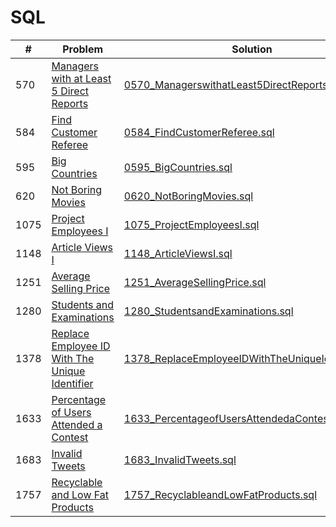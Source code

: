 # SQL

| #    | Problem                                                                                                                                     | Solution                                                                                                                                                          | Difficulty |
| ---- | ------------------------------------------------------------------------------------------------------------------------------------------- | ----------------------------------------------------------------------------------------------------------------------------------------------------------------- | ---------- |
| 570  | [Managers with at Least 5 Direct Reports](https://leetcode.com/problems/managers-with-at-least-5-direct-reports/description/)               | [0570_ManagerswithatLeast5DirectReports.sql](https://github.com/jinxuan-owyong/leetcode/blob/master/sql/0570_ManagerswithatLeast5DirectReports.sql)               | Medium     |
| 584  | [Find Customer Referee](https://leetcode.com/problems/find-customer-referee/description/)                                                   | [0584_FindCustomerReferee.sql](https://github.com/jinxuan-owyong/leetcode/blob/master/sql/0584_FindCustomerReferee.sql)                                           | Easy       |
| 595  | [Big Countries](https://leetcode.com/problems/big-countries/description/)                                                                   | [0595_BigCountries.sql](https://github.com/jinxuan-owyong/leetcode/blob/master/sql/0595_BigCountries.sql)                                                         | Easy       |
| 620  | [Not Boring Movies](https://leetcode.com/problems/not-boring-movies/description/)                                                           | [0620_NotBoringMovies.sql](https://github.com/jinxuan-owyong/leetcode/blob/master/sql/0620_NotBoringMovies.sql)                                                   | Easy       |
| 1075 | [Project Employees I](https://leetcode.com/problems/project-employees-i/description/)                                                       | [1075_ProjectEmployeesI.sql](https://github.com/jinxuan-owyong/leetcode/blob/master/sql/1075_ProjectEmployeesI.sql)                                               | Easy       |
| 1148 | [Article Views I](https://leetcode.com/problems/article-views-i/description/)                                                               | [1148_ArticleViewsI.sql](https://github.com/jinxuan-owyong/leetcode/blob/master/sql/1148_ArticleViewsI.sql)                                                       | Easy       |
| 1251 | [Average Selling Price](https://leetcode.com/problems/average-selling-price/description/)                                                   | [1251_AverageSellingPrice.sql](https://github.com/jinxuan-owyong/leetcode/blob/master/sql/1251_AverageSellingPrice.sql)                                           | Easy       |
| 1280 | [Students and Examinations](https://leetcode.com/problems/students-and-examinations/description/)                                           | [1280_StudentsandExaminations.sql](https://github.com/jinxuan-owyong/leetcode/blob/master/sql/1280_StudentsandExaminations.sql)                                   | Easy       |
| 1378 | [Replace Employee ID With The Unique Identifier](https://leetcode.com/problems/replace-employee-id-with-the-unique-identifier/description/) | [1378_ReplaceEmployeeIDWithTheUniqueIdentifier.sql](https://github.com/jinxuan-owyong/leetcode/blob/master/sql/1378_ReplaceEmployeeIDWithTheUniqueIdentifier.sql) | Easy       |
| 1633 | [Percentage of Users Attended a Contest](https://leetcode.com/problems/percentage-of-users-attended-a-contest/description/)                 | [1633_PercentageofUsersAttendedaContest.sql](https://github.com/jinxuan-owyong/leetcode/blob/master/sql/1633_PercentageofUsersAttendedaContest.sql)               | Easy       |
| 1683 | [Invalid Tweets](https://leetcode.com/problems/invalid-tweets/description/)                                                                 | [1683_InvalidTweets.sql](https://github.com/jinxuan-owyong/leetcode/blob/master/sql/1683_InvalidTweets.sql)                                                       | Easy       |
| 1757 | [Recyclable and Low Fat Products](https://leetcode.com/problems/recyclable-and-low-fat-products/description/)                               | [1757_RecyclableandLowFatProducts.sql](https://github.com/jinxuan-owyong/leetcode/blob/master/sql/1757_RecyclableandLowFatProducts.sql)                           | Easy       |
